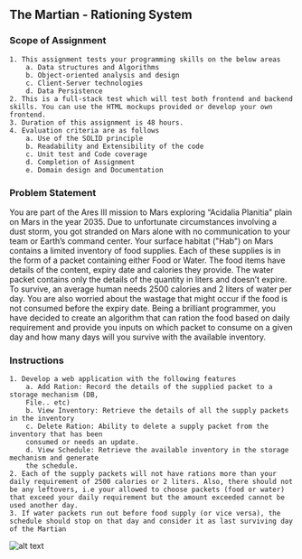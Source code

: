 ## The Martian - Rationing System

### Scope of Assignment

    1. This assignment tests your programming skills on the below areas
        a. Data structures and Algorithms
        b. Object-oriented analysis and design
        c. Client-Server technologies
        d. Data Persistence
    2. This is a full-stack test which will test both frontend and backend skills. You can use the HTML mockups provided or develop your own frontend.
    3. Duration of this assignment is 48 hours.
    4. Evaluation criteria are as follows
        a. Use of the SOLID principle
        b. Readability and Extensibility of the code
        c. Unit test and Code coverage
        d. Completion of Assignment
        e. Domain design and Documentation

### Problem Statement 
You are part of the Ares III mission to Mars exploring “Acidalia Planitia” plain on Mars in the year 2035. Due to unfortunate circumstances involving a dust storm, you got stranded on Mars alone with no communication to your team or Earth’s command center. Your surface habitat ("Hab") on Mars contains a limited inventory of food supplies. Each of these supplies is in the form of a packet containing either Food or Water. The food items have details of the content, expiry date and calories they provide. The water packet contains only the details of the quantity in liters and doesn’t expire. To survive, an average human needs 2500 calories and 2 liters of water per day. You are also worried about the wastage that might occur if the food is not consumed before the expiry date. Being a brilliant programmer, you have decided to create an algorithm that can ration the food based on daily requirement and provide you inputs on which packet to consume on a given day and how many days will you survive with the available inventory.

### Instructions
    1. Develop a web application with the following features
        a. Add Ration: Record the details of the supplied packet to a storage mechanism (DB,
        File.. etc)
        b. View Inventory: Retrieve the details of all the supply packets in the inventory
        c. Delete Ration: Ability to delete a supply packet from the inventory that has been
        consumed or needs an update.
        d. View Schedule: Retrieve the available inventory in the storage mechanism and generate
        the schedule.
    2. Each of the supply packets will not have rations more than your daily requirement of 2500 calories or 2 liters. Also, there should not be any leftovers, i.e your allowed to choose packets (food or water) that exceed your daily requirement but the amount exceeded cannot be used another day.
    3. If water packets run out before food supply (or vice versa), the schedule should stop on that day and consider it as last surviving day of the Martian

![alt text](http://url/to/img.png)